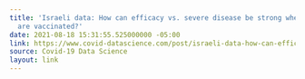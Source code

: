 ```yaml
---
title: 'Israeli data: How can efficacy vs. severe disease be strong when 60% of hospitalized
  are vaccinated?'
date: 2021-08-18 15:31:55.525000000 -05:00
link: https://www.covid-datascience.com/post/israeli-data-how-can-efficacy-vs-severe-disease-be-strong-when-60-of-hospitalized-are-vaccinated
source: Covid-19 Data Science
layout: link
---
```


